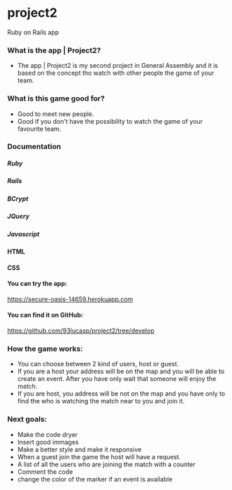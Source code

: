 # project2
Ruby on Rails app

### What is the app | Project2?


 * The app | Project2 is my second project in General Assembly and it is based on the concept tho watch with other people the game of your team.
 
### What is this game good for?
 
 * Good to meet new people.
 * Good if you don't have the possibility to watch the game of your favourite team.
  

 ### Documentation
 ##### Ruby
 ##### Rails
 ##### BCrypt
 ##### JQuery
 ##### Javascript
 ####  HTML
 #### CSS

#### You can try the app:
<https://secure-oasis-14659.herokuapp.com>
#### You can find it on GitHub:
<https://github.com/93lucasp/project2/tree/develop>


### How the game works:
* You can choose between 2 kind of users, host or guest.
* If you are a host your address will be on the map and you will be able to create an event. After you have only wait that someone will enjoy the match.
* If you are host, you address will be not on the map and you have only to find the who is watching the match near to you and join it.

### Next goals: 
* Make the code dryer
* Insert good immages
* Make a better style and make it responsive
* When a guest join the game the host will have a request.
* A list of all the users who are joining the match with a counter
* Comment the code
* change the color of the marker if an event is available
